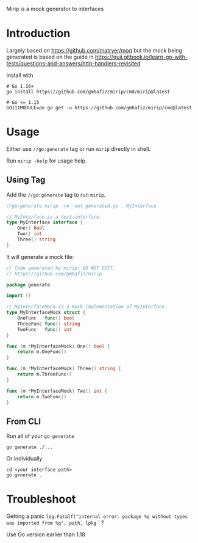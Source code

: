 Mirip is a mock generator to interfaces

# Introduction

Largely based on https://github.com/matryer/moq but the mock being generated is
based on the guide in https://quii.gitbook.io/learn-go-with-tests/questions-and-answers/http-handlers-revisited

Install with

```shell
# Go 1.16+
go install https://github.com/gmhafiz/mirip/cmd/mirip@latest

# Go <= 1.15
GO111MODULE=on go get -u https://github.com/gmhafiz/mirip/cmd@latest
```

# Usage

Either use `//go:generate` tag or run `mirip` directly in shell.

Run `mirip -help` for usage help.

## Using Tag

Add the `//go:generate` tag to run `mirip`.  

```go
//go:generate mirip -rm -out generated.go . MyInterface

// MyInterface is a test interface.
type MyInterface interface {
	One() bool
	Two() int
	Three() string
}
```

It will generate a mock file:
```go
// Code generated by mirip; DO NOT EDIT.
// https://github.com/gmhafiz/mirip

package generate

import ()

// MyInterfaceMock is a mock implementation of MyInterface.
type MyInterfaceMock struct {
	OneFunc   func() bool
	ThreeFunc func() string
	TwoFunc   func() int
}

func (m *MyInterfaceMock) One() bool {
	return m.OneFunc()
}

func (m *MyInterfaceMock) Three() string {
	return m.ThreeFunc()
}

func (m *MyInterfaceMock) Two() int {
	return m.TwoFunc()
}
```

## From CLI

Run all of your `go generate`

```shell
go generate ./...
```

Or individually

```shell
cd <your interface path>
go generate .
```

# Troubleshoot

Getting a panic `log.Fatalf("internal error: package %q without types was imported from %q", path, lpkg`
` ?

Use Go version earlier than 1.18